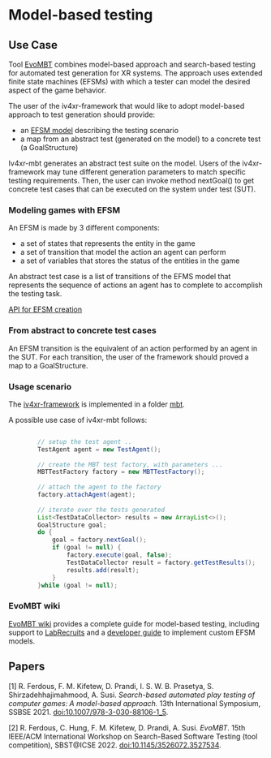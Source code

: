 # Model-based testing

## Use Case
Tool [EvoMBT](https://github.com/iv4xr-project/iv4xr-mbt) combines model-based approach and search-based testing for automated test generation for XR systems. The approach uses extended finite state machines (EFSMs) with which a tester can model the desired aspect of the game behavior. 

The user of the iv4xr-framework that would like to adopt model-based approach to test generation should provide:

- an [EFSM model](https://github.com/iv4xr-project/iv4xr-mbt/blob/master/src/main/java/eu/fbk/iv4xr/mbt/efsm/EFSM.java) describing the testing scenario
- a map from an abstract test (generated on the model) to a concrete test (a GoalStructure)


Iv4xr-mbt generates an abstract test suite on the model. Users of the iv4xr-framework may tune different generation parameters to match  specific testing requirements. Then, the user can invoke method nextGoal() to get concrete test cases that can be executed on the system under test (SUT). 


### Modeling games with EFSM
An EFSM is made by 3 different components:

- a set of states that represents the entity in the game
- a set of transition that model the action an agent can perform 
- a set of variables that stores the status of the entities in the game

An abstract test case is a list of transitions of the EFMS model that represents the sequence of actions an agent has to complete to accomplish the testing task.

[API for EFSM creation](https://github.com/iv4xr-project/iv4xr-mbt/wiki/DeveloperGuide)

### From abstract to concrete test cases
An EFSM transition is the equivalent of an action performed by an agent in the SUT. For each transition, the user of the framework should proved a map to a GoalStructure.

### Usage scenario
The [iv4xr-framework](https://github.com/iv4xr-project/iv4xr-framework) is implemented in a folder [mbt](https://github.com/iv4xr-project/iv4xr-framework/tree/main/src/main/java/eu/iv4xr/framework/testfactory/mbt).

A possible use case of iv4xr-mbt follows:

```java

		// setup the test agent ..
		TestAgent agent = new TestAgent();
		
		// create the MBT test factory, with parameters ...
		MBTTestFactory factory = new MBTTestFactory();
		
		// attach the agent to the factory
		factory.attachAgent(agent);
		
		// iterate over the tests generated
		List<TestDataCollector> results = new ArrayList<>();
		GoalStructure goal;
		do {
			goal = factory.nextGoal();
			if (goal != null) {
				factory.execute(goal, false);
				TestDataCollector result = factory.getTestResults();
				results.add(result);
			}
		}while (goal != null);

```

### EvoMBT wiki

[EvoMBT wiki](https://github.com/iv4xr-project/iv4xr-mbt/wiki) provides a complete guide for model-based testing, including support to [LabRecruits](https://github.com/iv4xr-project/iv4xr-mbt/wiki/LabRecruits) and a [developer guide](https://github.com/iv4xr-project/iv4xr-mbt/wiki/DeveloperGuide) to implement custom EFSM models.



## Papers

<a id="1">[1]</a> 
R. Ferdous, F. M. Kifetew, D. Prandi, I. S. W. B. Prasetya, S. Shirzadehhajimahmood, A. Susi.
*Search-based automated play testing of computer games: A model-based approach.*
13th International Symposium, SSBSE 2021. 
[doi:10.1007/978-3-030-88106-1_5](https://link.springer.com/chapter/10.1007/978-3-030-88106-1_5). 

<a id="2">[2]</a> 
R. Ferdous, C. Hung, F. M. Kifetew, D. Prandi, A. Susi.
*EvoMBT*.
15th IEEE/ACM International Workshop on Search-Based Software Testing (tool competition), SBST@ICSE 2022.
[doi:10.1145/3526072.3527534](https://ieeexplore.ieee.org/document/9810734).

